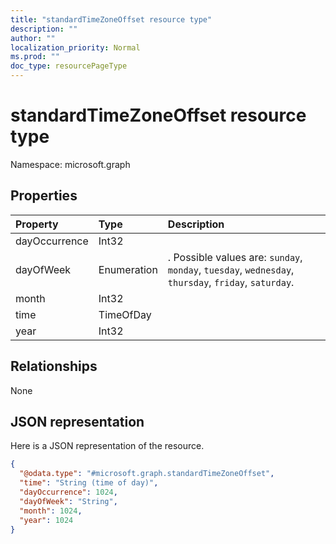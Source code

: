 ```yaml
---
title: "standardTimeZoneOffset resource type"
description: ""
author: ""
localization_priority: Normal
ms.prod: ""
doc_type: resourcePageType
---
```


# standardTimeZoneOffset resource type


Namespace: microsoft.graph



## Properties
|Property|Type|Description|
|:---|:---|:---|
|dayOccurrence|Int32||
|dayOfWeek|Enumeration|. Possible values are: `sunday`, `monday`, `tuesday`, `wednesday`, `thursday`, `friday`, `saturday`.|
|month|Int32||
|time|TimeOfDay||
|year|Int32||

## Relationships
None

## JSON representation
Here is a JSON representation of the resource.
<!-- {
  "blockType": "resource",
  "@odata.type": "microsoft.graph.standardTimeZoneOffset"
}
-->
``` json
{
  "@odata.type": "#microsoft.graph.standardTimeZoneOffset",
  "time": "String (time of day)",
  "dayOccurrence": 1024,
  "dayOfWeek": "String",
  "month": 1024,
  "year": 1024
}
```

